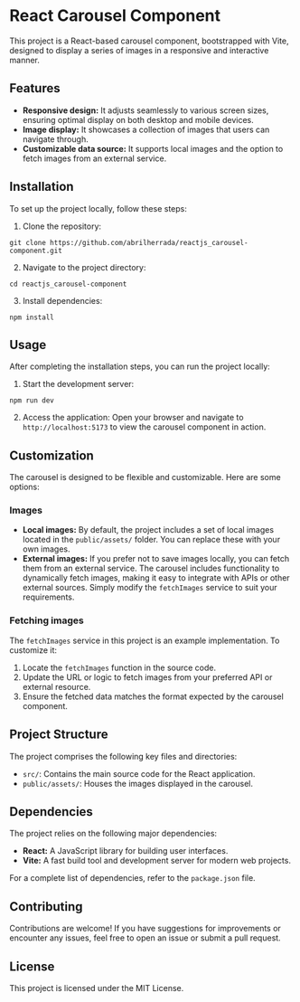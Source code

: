 # React Carousel Component

This project is a React-based carousel component, bootstrapped with Vite, designed to display a series of images in a responsive and interactive manner.

## Features

- **Responsive design:** It adjusts seamlessly to various screen sizes, ensuring optimal display on both desktop and mobile devices.
- **Image display:** It showcases a collection of images that users can navigate through.
- **Customizable data source:** It supports local images and the option to fetch images from an external service.

## Installation

To set up the project locally, follow these steps:

1. Clone the repository:

```[bash]
git clone https://github.com/abrilherrada/reactjs_carousel-component.git
```

2. Navigate to the project directory:

```[bash]
cd reactjs_carousel-component
```

3. Install dependencies:

```[bash]
npm install
```

## Usage

After completing the installation steps, you can run the project locally:

1. Start the development server:

```[bash]
npm run dev
```

2. Access the application:
   Open your browser and navigate to `http://localhost:5173` to view the carousel component in action.

## Customization

The carousel is designed to be flexible and customizable. Here are some options:

### Images

- **Local images:** By default, the project includes a set of local images located in the `public/assets/` folder. You can replace these with your own images.
- **External images:** If you prefer not to save images locally, you can fetch them from an external service. The carousel includes functionality to dynamically fetch images, making it easy to integrate with APIs or other external sources. Simply modify the `fetchImages` service to suit your requirements.

### Fetching images

The `fetchImages` service in this project is an example implementation. To customize it:

1. Locate the `fetchImages` function in the source code.
2. Update the URL or logic to fetch images from your preferred API or external resource.
3. Ensure the fetched data matches the format expected by the carousel component.

## Project Structure

The project comprises the following key files and directories:

- `src/`: Contains the main source code for the React application.
- `public/assets/`: Houses the images displayed in the carousel.

## Dependencies

The project relies on the following major dependencies:

- **React:** A JavaScript library for building user interfaces.
- **Vite:** A fast build tool and development server for modern web projects.

For a complete list of dependencies, refer to the `package.json` file.

## Contributing

Contributions are welcome! If you have suggestions for improvements or encounter any issues, feel free to open an issue or submit a pull request.

## License

This project is licensed under the MIT License.

